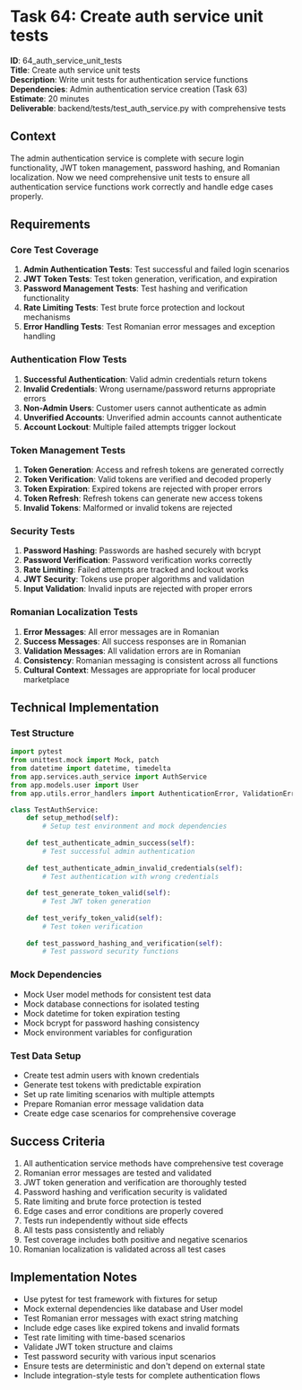 # Task 64: Create auth service unit tests

**ID**: 64_auth_service_unit_tests  
**Title**: Create auth service unit tests  
**Description**: Write unit tests for authentication service functions  
**Dependencies**: Admin authentication service creation (Task 63)  
**Estimate**: 20 minutes  
**Deliverable**: backend/tests/test_auth_service.py with comprehensive tests

## Context

The admin authentication service is complete with secure login functionality, JWT token management, password hashing, and Romanian localization. Now we need comprehensive unit tests to ensure all authentication service functions work correctly and handle edge cases properly.

## Requirements

### Core Test Coverage
1. **Admin Authentication Tests**: Test successful and failed login scenarios
2. **JWT Token Tests**: Test token generation, verification, and expiration
3. **Password Management Tests**: Test hashing and verification functionality
4. **Rate Limiting Tests**: Test brute force protection and lockout mechanisms
5. **Error Handling Tests**: Test Romanian error messages and exception handling

### Authentication Flow Tests
1. **Successful Authentication**: Valid admin credentials return tokens
2. **Invalid Credentials**: Wrong username/password returns appropriate errors
3. **Non-Admin Users**: Customer users cannot authenticate as admin
4. **Unverified Accounts**: Unverified admin accounts cannot authenticate
5. **Account Lockout**: Multiple failed attempts trigger lockout

### Token Management Tests
1. **Token Generation**: Access and refresh tokens are generated correctly
2. **Token Verification**: Valid tokens are verified and decoded properly
3. **Token Expiration**: Expired tokens are rejected with proper errors
4. **Token Refresh**: Refresh tokens can generate new access tokens
5. **Invalid Tokens**: Malformed or invalid tokens are rejected

### Security Tests
1. **Password Hashing**: Passwords are hashed securely with bcrypt
2. **Password Verification**: Password verification works correctly
3. **Rate Limiting**: Failed attempts are tracked and lockout works
4. **JWT Security**: Tokens use proper algorithms and validation
5. **Input Validation**: Invalid inputs are rejected with proper errors

### Romanian Localization Tests
1. **Error Messages**: All error messages are in Romanian
2. **Success Messages**: All success responses are in Romanian
3. **Validation Messages**: All validation errors are in Romanian
4. **Consistency**: Romanian messaging is consistent across all functions
5. **Cultural Context**: Messages are appropriate for local producer marketplace

## Technical Implementation

### Test Structure
```python
import pytest
from unittest.mock import Mock, patch
from datetime import datetime, timedelta
from app.services.auth_service import AuthService
from app.models.user import User
from app.utils.error_handlers import AuthenticationError, ValidationError

class TestAuthService:
    def setup_method(self):
        # Setup test environment and mock dependencies
        
    def test_authenticate_admin_success(self):
        # Test successful admin authentication
        
    def test_authenticate_admin_invalid_credentials(self):
        # Test authentication with wrong credentials
        
    def test_generate_token_valid(self):
        # Test JWT token generation
        
    def test_verify_token_valid(self):
        # Test token verification
        
    def test_password_hashing_and_verification(self):
        # Test password security functions
```

### Mock Dependencies
- Mock User model methods for consistent test data
- Mock database connections for isolated testing
- Mock datetime for token expiration testing
- Mock bcrypt for password hashing consistency
- Mock environment variables for configuration

### Test Data Setup
- Create test admin users with known credentials
- Generate test tokens with predictable expiration
- Set up rate limiting scenarios with multiple attempts
- Prepare Romanian error message validation data
- Create edge case scenarios for comprehensive coverage

## Success Criteria

1. All authentication service methods have comprehensive test coverage
2. Romanian error messages are tested and validated
3. JWT token generation and verification are thoroughly tested
4. Password hashing and verification security is validated
5. Rate limiting and brute force protection is tested
6. Edge cases and error conditions are properly covered
7. Tests run independently without side effects
8. All tests pass consistently and reliably
9. Test coverage includes both positive and negative scenarios
10. Romanian localization is validated across all test cases

## Implementation Notes

- Use pytest for test framework with fixtures for setup
- Mock external dependencies like database and User model
- Test Romanian error messages with exact string matching
- Include edge cases like expired tokens and invalid formats
- Test rate limiting with time-based scenarios
- Validate JWT token structure and claims
- Test password security with various input scenarios
- Ensure tests are deterministic and don't depend on external state
- Include integration-style tests for complete authentication flows